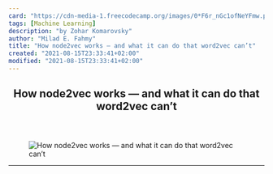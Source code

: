 ```yaml
---
card: "https://cdn-media-1.freecodecamp.org/images/0*F6r_nGc1ofNeYFmw.png"
tags: [Machine Learning]
description: "by Zohar Komarovsky"
author: "Milad E. Fahmy"
title: "How node2vec works — and what it can do that word2vec can’t"
created: "2021-08-15T23:33:41+02:00"
modified: "2021-08-15T23:33:41+02:00"
---
```

<div class="site-wrapper">
<main id="site-main" class="site-main outer">
<div class="inner">
<article class="post-full post tag-machine-learning tag-deep-learning tag-artificial-intelligence tag-data-science tag-neural-networks ">
<header class="post-full-header">
<h1 class="post-full-title">How node2vec works — and what it can do that word2vec can’t</h1>
</header>
<figure class="post-full-image">
<picture>
<source media="(max-width: 700px)" sizes="1px" srcset="data:image/gif;base64,R0lGODlhAQABAIAAAAAAAP///yH5BAEAAAAALAAAAAABAAEAAAIBRAA7 1w">
<source media="(min-width: 701px)" sizes="(max-width: 800px) 400px,
(max-width: 1170px) 700px,
1400px" srcset="https://cdn-media-1.freecodecamp.org/images/0*F6r_nGc1ofNeYFmw.png 300w,
https://cdn-media-1.freecodecamp.org/images/0*F6r_nGc1ofNeYFmw.png 600w,
https://cdn-media-1.freecodecamp.org/images/0*F6r_nGc1ofNeYFmw.png 1000w,
https://cdn-media-1.freecodecamp.org/images/0*F6r_nGc1ofNeYFmw.png 2000w">
<img onerror="this.style.display='none'" src="https://cdn-media-1.freecodecamp.org/images/0*F6r_nGc1ofNeYFmw.png" alt="How node2vec works — and what it can do that word2vec can’t">
</picture>
</figure>
<section class="post-full-content">
<div class="post-content medium-migrated-article">
</div>
<hr>
</section>
</article>
</div>
</main>
</div>
<!-- Google Tag Manager (noscript) -->
<!-- End Google Tag Manager (noscript) -->
